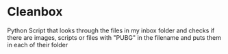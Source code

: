 # Cleanbox
Python Script that looks through the files in my inbox folder and checks if there are images, scripts or files with "PUBG" in the filename and puts them in each of their folder
